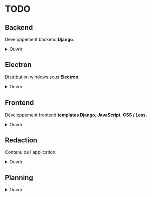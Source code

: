 # TODO

## Backend
Developpement backend **Django**.

<details>
<summary>Ouvrir</summary>

### Développer :

- Optimiser le code
    - [ ] Enlever les dépendences non utilisées
    - [ ] Trouver un moyen de réduire la query pour les guides dans *guide_detail*
        - A chaque changement de guide, ils sont tous récupérés alors qu'il ne pourrait y en a avoir qu'une dizaine, 10 avant, 10 après
        - Mais il est possible que le cache des guides empeche un quelconque soucis avec l'état actuel, à voir
    - [x] Reduire le nombre de redondance et de code inutile
- [ ] Faire une vérification complete de l'appli avec le django_debug.log
- [ ] Changer les fichiers static
    - Lorsque je passe en debug : False, il ne trouve plus mon css / js
- [ ] Revoir toute la section **Quêtes** lorsque le guide est en rapport avec Tour du monde et Tornade des donjons
    - L'idée c'est de changer **Quêtes** en **Donjons** et que les succès affichent les donjons à la place des quêtes
- [ ] Ajouter un champ level aux succès et permettre l'affichage des succès par niveaux
- [ ] Mettre en place expect_capture (sur donjon ?)

<details>
<summary>Résolus</summary>

- Optimiser le code
    - [x] Enlever le dossier staticfiles
    - [x] Enlever les compresseurs en dev
    - [x] Revoir les turbo frames
- [x] Finir le système de tri du contenu selon l'alignement - En cours
- [x] Ajouter un toggle pour l'*alignement*, le mettre en storage.
- [x] Supprimer *LastSession*, rajouter un champ *is_last_seen* dans *GuideAchievement* pour sauvegarder l'achievement qui a été vu en dernier dans ce guide.
- [x] Revoir le fonctionnement du *selected_achievement* dans ma view *guide_detail*   
- [x] Enlever tout ce qui concerne le *achievement_id* dans guide_detail
- [x] Mettre en place la redirection vers le last_guide / last_achievement (la solution était plus simple : mettre simplement en place le dernier succès vu)
- [x] Supprimer *LastSession*, rajouter un champ *is_last_seen* dans *GuideAchievement* pour sauvegarder l'achievement qui a été vu en dernier dans ce guide.
- [x] Revoir le fonctionnement du *selected_achievement* dans ma view *guide_detail*   
- [x] Enlever tout ce qui concerne le *achievement_id* dans guide_detail
- [x] Mettre en place la sauvegarde du dernier achievement vu lors des cliques sur ces derniers (Ne sauvegarde que le premier du guide actuellement)
- [x] Créer une fonction pour les navs et les enlever de *guide_detail*
- [x] Finir le peuplement des quêtes dans achievements.json
- [x] Peupler la BDD avec le contenu de achievements.json
- [x] Peupler la BDD avec le contenu de guides.json
- [x] Créer un model "dungeon"
- [x] Penser la mise en place de la navigation.
- [x] Mettre en place Turbo
- [x] Mettre en place la navigation des guides.
- [x] Rendre les barres de navigation fonctionnels
- [x] Electron : actuellement l'ouverture de liens se fait avec une page electron. Je ne le veux pas.
- [x] Mettre en place les validation de quêtes
- [x] Mettre en place la bottom bar de Quêtes
- [x] Modifier les problêmes lié à _validAll_ qui ne peut pas enchainer les toggles (lié à la façon de render la view)
- [x] Mettre en place l'arrivée sur le dernier guide vu
- [x] Mettre en place l'arrivée sur le premier succès non à 100%
</details>

### Bogues :

- [ ] Régler le probleme de redirection d'alignment_choice, turbo le prends pas..
    - Ou en tout cas pas correctement, il me faut absolument declencher un load à la fin car sinon la nav est pété. J'ai accès aux guides de l'alignement inverse puisque la nav n'a pas été mise à jour à la selection de l'alignement.
- [ ] Par contre à présent, le toggleCompletion ne refresh pas auto le guide où la quête est doublon comme il le devrait.
    Les quêtes ne sont pas individuelle, comme j'ai utilisé une quête préalablement utilisée, elle est validée partout où elle est présente, ce qui n'est pas un problème en soit vu qu'un des seul cas de figure où ça aura lieu ce sera dans les différents guides tornades des donjons / tour du monde.
    Par contre, le refresh ne fonctionne que lorsque la quête est validée dans son succès initial
    - Guide 4 "**A travers le Krosmoz**"  
    - Guide 169 "**Donjon : Nid du Kwakwa**" 
- [ ] Problemes de "*content missing*" sur le succès "*Tout est en Ordre*" du guide "**Archipel de Valonia - Albuera**" (Vu qu'ici)

<details>
<summary>Résolus</summary>

- [x] Icones d'alignements s'affichent en double *guide_detail*
- [x] Afficher les bonnes icones d'alignement
- [x] Problèmes à l'arrivée sur les guides 4 et 169
- [x] Le titre du succès dans quêtes ne se met pas à jour lors des cliques sur un succès différent (c'était du JS enfaite)
</details>

</details>


## Electron 
Distribution windows sous **Electron**.

<details>
<summary>Ouvrir</summary>

### Développer :

- [ ] Faire un test de build
- [ ] Ajouter un loading screen au lancer
- [ ] Faire en sorte de bien avoir le nom et l'icone de l'app dans le gestionnaire des tâches (peut être que le build résoudra le pb ?)

<details>
<summary>Résolus</summary>

- [x] Le *validateAll* sur spam du bouton finit par ralentir un des processus, peut être le *clickNextAchievement*, ou peut être le render de quests    
- [x] S'assurer que lors de la fermeture de l'app via la X le terminal s'arrête (à vérif lorsqu'il y aura le .exe)
- [x] Résoudre *Electron Security Warning (Insecure Content-Security-Policy)*
- [x] Regler les gros problèmes de mémoires avec *Electron* (c'était la vidéo)
</details>

</details>


## Frontend
Développement frontend **templates Django**, **JavaScript**, **CSS / Less**.

<details>
<summary>Ouvrir</summary>

### Développer :

- Optimiser le code 
    - [ ] Vérifier les events js - En cours
    - Améliorer l'accessibilité
        - [ ] Changer la plupart de mes ul / li en divs - En cours
        - [ ] Remplir le alt des images - En cours
- [ ] Changer le pseudo discord de Skyzio en son youtube
- [ ] Empecher le *clickNextAchievement* lors de la *dévalidation*
- [ ] Media queries
- [ ] Au survol d'une quête ou d'un succès dans les guides, mettre en surbrillance la quête et le succès.
- [ ] Implémenter d'autres themes
    - Changer l'image background selon le thème

<details>
<summary>Résolus</summary>

- Optimiser le code 
    - Améliorer l'accessibilité
        - [x] Aria label sur les liens
        - [x] Aria label sur les boutons
    - [x] Adapter le click JS en click sur la classe active seulement 
    - [x] Régler l'erreur *Form submission canceled because the form is not connected*
- [x] Remplacer le pourcentage de progression pour les guides car c'est relativement incompatible avec ma mise en pratique du guide
- [x] Ajouter le passage au succès suivant lors de la validation manuelle des succès
- [x] Ajouter des eventlistener sur les fleches gauche et droite pour naviguer dans les *guides*
- [x] Ajouter des eventlistener sur les fleches du haut et du bas pour naviguer avec la *topNav*
- [x] Ajouter l'icon other.png
- [x] Ajouter un délais sur le clique du *validateAll*
- [x] Faire en sorte que le *validateAll* lors du dernier succès du guide reste sur le dernier succès (probablement doublon avec la ligne de dessus) 
- [x] Terminer le front
- [x] Comprendre pourquoi #prevision n'existe pas dans les autres guides. (Mauvais format à la redaction)
- [x] Sur hover des succès : faire en sorte que le title prenne toute la hauteur + border radius right 8px
- [x] Update auto des borders selon la complétion
- [x] Update auto des pourcents selon la complétion
- [x] Peupler le front avec les données du back
- [x] Changer les checkbox en un bouton de validation
- [x] Faire le style du drop down de _topNav_
- [x] Mettre en place le passage au succès suivant après un _validateAll_ plutôt que de recliquer sur l'actuel
- [x] Rotate de 180 le caret de _topNav_ lorsque le drop est down
- [x] Enlever la video en background, elle se met à lag dans l'app Electron
</details>

### Bogues :

- [ ] Résoudre .active qui disparait des succès.
    - Lorsque lancé depuis *validateAll*, le button que récupère la func *handleAchievementButtonClick* c'est le *qButton*, le **tglCompletionBtn** de la 1ere quêtes de la liste
- [ ] Délais entre les changements des guides  
    - C'est lié au fait que la requête fetch pour charger la frame_main prends 150 à 200ms, donc spammer plus vite que ça empêche l'avancée.
    - Faut faire en sorte que le spam soit possible en faisant en sorte que le contexte de nav continue d'avancer et une fois le spam terminer fetch.
    - Le clic sur le dernier achievement à l'air de se produire vu que le bouton *validateAll* se met à jour mais le style de l'achievement ne change pas
- [ ] Moins flagrant sur le navigateur mais j'ai pu constater qu'il arrive malgré le disabled que lors du spam intense de *validateAll* des succès sont sautés.
    - Je n'ai heureusement pas réussi à empêcher la fin de l'action CàD la validation des succès. Par contre lorsqu'il est validé à 100, le suivant est sauté..
    - Par contre ensuite les succès sautés ne peuvent plus être .active lors d'un clique
    - J'ai déjà un anti spam sous la forme de disabled mais il doit y avoir une frame de faillabilité si on est assez rapide. idk
- [ ] La topNav ne galère plus par contre il faut que je mette un await sur la fermeture ou que je revois les setTimeout car le caret n'a pas le temps de se fermer
    - C'est peut être autre chose puisque je peux l'ouvrir / fermer sans problemes, c'est seulement lors de la selection d'un guide.
- [ ] Le background du titre de l'achievement se perd lors du clique sur un achievement si plus de 2 quêtes sont complétés

<details>
<summary>Résolus</summary>

- [x] Valider puis dévalider une seule quête cause le même problême: le bouton _validateAll_ ne prends plus la dite quête en compte et valide toute les autres. 
- [x] Lorsque je selectionne un guide et que je refresh la page, la *topNav* ne revient pas sur le dernier guide vu (scrollIntoView *nav.js*) S:Stocker la pos ?
- [x] Fix le JS de guide.js qui se dédouble après changemement de page
- [x] La topNav bug avec Electron, le toggleOpen galère
- [x] Le *clickCurrentAchievement* lorsqu'il n'y a plus de *nextAchievement* ne fonctionne pas
- [x] *validateAll* envoie vers */app/guide/x/quests/x* lorsque c'est le dernier succès de la liste, et lors de *doubles click*
- [x] Double les ouvertures de liens lors de *openAll*
- [x] Le titre du succès dans quêtes ne change pas suite au focus
- [x] Lorsque je valide toute les quêtes individuellement, le bouton _validateAll_ ne se met pas à jour et reste sur valider tout.
- [x] Refaire fonctionner la *topNav* qui est en partie cassé depuis le styling
- [x] Les event listener de click lorsque la _topNav_ est ouverte ne fonctionnent plus (pas?) pour fermer la nav
- Problèmes sur le premier chargement de la page qui ne prends pas le js en compte
    - [x] Le focus sur le premier succès non complété ne se fait pas lors de l'arrivée
    - [x] _validateAll_ ne fonctionne pas
</details>

</details>


## Redaction
Contenu de l'application.

<details>
<summary>Ouvrir</summary>

### Rédiger :

- [ ] Rédiger tous les Guides - En cours (page 58: "Ali bonta 41")
- [ ] Rédiger 2/3 des guides
- [ ] Ajouter des guides de rappel de temps en temps
    - Exemple : quelques guides avant le Veilleur pour rappeler de ne pas aller au dela du level 114
- [ ] Ajouter un guide Rush Donjons après les Quêtes alignement Brak 41
- [ ] Ajouter un guide Rush Donjons après les Quêtes alignement Brak 20
- [ ] Ajouter un guide pour choisir son alignement
- [ ] Dans le premier rush donjons entre alignement 0-4 et 4-16 : ajouter un if user.alignment = neutre pour afficher tous ceux à faire avec alignement.
- [ ] **Garde à vous** et **Chef oui chef** du guide Quêtes d'alignements 4 à 16 affichent n'imp
- [ ] Ajouter un succès pour les Donjons à la manière des alignements
- [ ] Rédiger 3/3 des guides
- [ ] Refaire les screens du tuto
    - Lorsque les bords n'ont pas de radius
    - L'image du passage sol invisible
- [ ] Combiné les guides ayant pour objectif la complétion d'un donjon
- [ ] Repenser la structure pour les succès Tour du monde et Tornade des donjons
    - Ajouter un succès Tour du monde et y mettre les 27 quêtes (donjons ?)
    - Pareil pour Tornade des donjons, ça ne refletera pas le vrai succès mais il se terminera bien au même moment.
- [ ] Faire le _README_ de l'app - En cours

<details>
<summary>Résolus</summary>

- [x] Ajouter les succès aux guides avant rédaction
- [x] Rédiger 1/3 des guides
- [x] Faire le guide tuto
</details>

</details>

## Planning
<details>
<summary>Ouvrir</summary>

### 27 Novembre
<details>
<summary>Planning</summary>

#### Planning

#### Notes
La journée sera bonne si je rédige les 2/3 des guides et excellente si je résous le délais

#### Fin de journée
- À défaut d'avoir rédiger, j'ai ajouté tous les succès.
- J'ai clear un sacré paquet de dev et de bugs. Entre autre une partie du délais sur la nav des guides. 
- J'ai ajouté le support navigation au clavier et ma foi c'est pas vilain.
En conclusion, j'ai pas suivi le planning mais l'impression d'avoir fait plus que si je l'avais suivi.

</details>

### 28 Novembre
<details>
<summary>Planning</summary>

#### Planning

- 16h : **Frontend** > *Dev* > #3 - Pausé le temps de résoudre F > B > #1
- 17h : **Frontend** > *Bogues* > #1 - Non fini
- 18h : **Backend** > *Dev* > #3
- 20h : **Frontend** > *Bogues* > #1 - A terminer & si possible **Frontend** > *Dev* > #3
- 22h : **Electron** > *Dev* > #1
- 00h : **Rédaction** > *Rédiger* > #1

#### Notes
Prévoir un test de build en fin de journée après l'avancé des autres points.

#### Fin de journée

</details>

### 29 Novembre
<details>
<summary>Planning</summary>

#### Planning

- 13h : **Rédaction** > *Rédiger* > #1
- 16h : TDM
- 19h : **Release BETA 0.9.0**
- 22h : TDM
- 00h : TDM

#### Notes
Selon le test de la veille et l'état des bugs : Sortir la 0.9.0 build Electron.

#### Fin de journée

</details>

### 30 Novembre
<details>
<summary>Planning</summary>

#### Planning

- 13h : **Electron**
- 16h : **Electron**
- 19h : **Rédaction** > *Rédiger* > #1
- 22h : **Rédaction** > *Rédiger* > #1
- 00h : **Rédaction** > *Rédiger* > #1

#### Notes


#### Fin de journée

</details>

### 1 Décembre
<details>
<summary>Planning</summary>

#### Planning

- 13h : TDM
- 16h : TDM
- 19h : TDM
- 22h : TDM
- 00h : TDM

#### Notes


#### Fin de journée

</details>

### 2 Décembre
<details>
<summary>Planning</summary>

#### Planning

- 13h : TDM
- 16h : TDM
- 19h : TDM
- 22h : TDM
- 00h : TDM

#### Notes


#### Fin de journée

</details>

</details>
